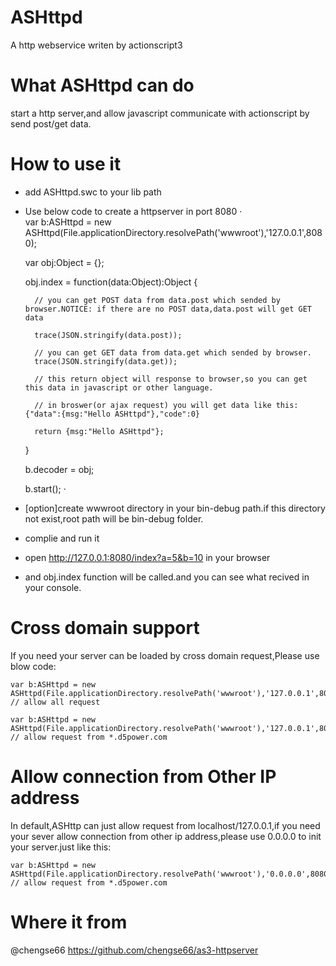 # ASHttpd
A http webservice writen by actionscript3

# What ASHttpd can do
start a http server,and allow javascript communicate with actionscript by send post/get data.

# How to use it
- add ASHttpd.swc to your lib path
- Use below code to create a httpserver in port 8080
·    
    var b:ASHttpd = new ASHttpd(File.applicationDirectory.resolvePath('wwwroot'),'127.0.0.1',8080);
    
    var obj:Object = {};
    
    obj.index = function(data:Object):Object
    {
    
        // you can get POST data from data.post which sended by browser.NOTICE: if there are no POST data,data.post will get GET data
        
        trace(JSON.stringify(data.post));
        
        // you can get GET data from data.get which sended by browser.
        trace(JSON.stringify(data.get));
        
        // this return object will response to browser,so you can get this data in javascript or other language.
        
        // in broswer(or ajax request) you will get data like this:{"data":{msg:"Hello ASHttpd"},"code":0}
        
        return {msg:"Hello ASHttpd"};
        
    }

    b.decoder = obj;
    
    b.start();
 ·       
- [option]create wwwroot directory in your bin-debug path.if this directory not exist,root path will be bin-debug folder.
- complie and run it
- open http://127.0.0.1:8080/index?a=5&b=10 in your browser
- and obj.index function will be called.and you can see what recived in your console.

# Cross domain support
If you need your server can be loaded by cross domain request,Please use blow code:
    
    var b:ASHttpd = new ASHttpd(File.applicationDirectory.resolvePath('wwwroot'),'127.0.0.1',8080,'*'); // allow all request
    
    var b:ASHttpd = new ASHttpd(File.applicationDirectory.resolvePath('wwwroot'),'127.0.0.1',8080),'*.d5power.com'); // allow request from *.d5power.com
    
    
# Allow connection from Other IP address
In default,ASHttp can just allow request from localhost/127.0.0.1,if you need your sever allow connection from other ip address,please use 0.0.0.0 to init your server.just like this:
    
    var b:ASHttpd = new ASHttpd(File.applicationDirectory.resolvePath('wwwroot'),'0.0.0.0',8080),'*.d5power.com'); // allow request from *.d5power.com
    
# Where it from

@chengse66 https://github.com/chengse66/as3-httpserver
